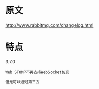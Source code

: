 


# 原文

http://www.rabbitmq.com/changelog.html


# 特点


3.7.0

    Web STOMP不再支持WebSocket仿真
    
    但是可以通过第三方